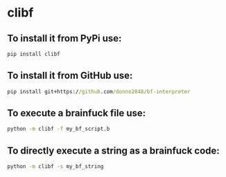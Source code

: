 # clibf
## To install it from PyPi use:
```bat
pip install clibf
```
## To install it from GitHub use:
```bat
pip install git+https://github.com/donno2048/bf-interpreter
```
## To execute a brainfuck file use:
```bat
python -m clibf -f my_bf_script.b
```
## To directly execute a string as a brainfuck code:
```bat
python -m clibf -s my_bf_string
```
